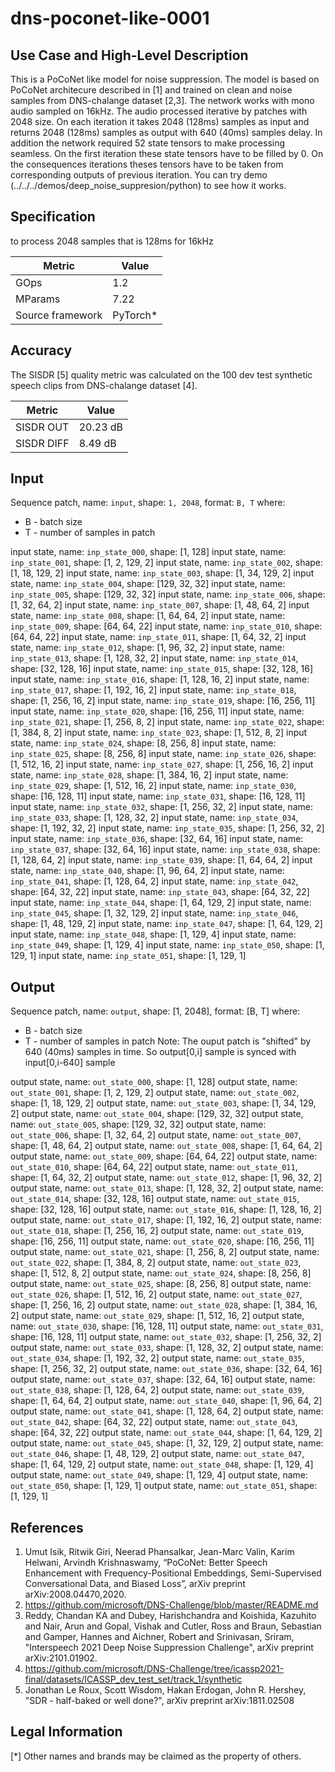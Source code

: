 # dns-poconet-like-0001

## Use Case and High-Level Description

This is a PoCoNet like model for noise suppression.
The model is based on PoCoNet architecure described in [1] and trained on clean and noise samples from DNS-chalange dataset [2,3].
The network works with mono audio sampled on 16kHz.
The audio processed iterative by patches with 2048 size.
On each iteration it takes 2048 (128ms) samples as input and returns 2048 (128ms) samples as output with 640 (40ms) samples delay.
In addition the network required 52 state tensors to make processing seamless.
On the first iteration these state tensors have to be filled by 0.
On the consequences iterations theses tensors have to be taken from corresponding outputs of previous iteration.
You can try demo (../../../demos/deep_noise_suppresion/python) to see how it works.

## Specification

to process 2048 samples that is 128ms for 16kHz

| Metric            | Value                 |
|-------------------|-----------------------|
| GOps              | 1.2                   |
| MParams           | 7.22                  |
| Source framework  | PyTorch\*             |



## Accuracy

The SISDR [5] quality metric was calculated on the 100 dev test synthetic speech clips from DNS-chalange dataset [4].


| Metric                    | Value         |
|---------------------------|---------------|
| SISDR OUT                 |    20.23   dB |
| SISDR DIFF                |     8.49   dB |


## Input

Sequence patch, name: `input`, shape: `1, 2048`, format: `B, T`
where:
   - B - batch size
   - T - number of samples in patch

input state, name: `inp_state_000`, shape: [1, 128]
input state, name: `inp_state_001`, shape: [1, 2, 129, 2]
input state, name: `inp_state_002`, shape: [1, 18, 129, 2]
input state, name: `inp_state_003`, shape: [1, 34, 129, 2]
input state, name: `inp_state_004`, shape: [129, 32, 32]
input state, name: `inp_state_005`, shape: [129, 32, 32]
input state, name: `inp_state_006`, shape: [1, 32, 64, 2]
input state, name: `inp_state_007`, shape: [1, 48, 64, 2]
input state, name: `inp_state_008`, shape: [1, 64, 64, 2]
input state, name: `inp_state_009`, shape: [64, 64, 22]
input state, name: `inp_state_010`, shape: [64, 64, 22]
input state, name: `inp_state_011`, shape: [1, 64, 32, 2]
input state, name: `inp_state_012`, shape: [1, 96, 32, 2]
input state, name: `inp_state_013`, shape: [1, 128, 32, 2]
input state, name: `inp_state_014`, shape: [32, 128, 16]
input state, name: `inp_state_015`, shape: [32, 128, 16]
input state, name: `inp_state_016`, shape: [1, 128, 16, 2]
input state, name: `inp_state_017`, shape: [1, 192, 16, 2]
input state, name: `inp_state_018`, shape: [1, 256, 16, 2]
input state, name: `inp_state_019`, shape: [16, 256, 11]
input state, name: `inp_state_020`, shape: [16, 256, 11]
input state, name: `inp_state_021`, shape: [1, 256, 8, 2]
input state, name: `inp_state_022`, shape: [1, 384, 8, 2]
input state, name: `inp_state_023`, shape: [1, 512, 8, 2]
input state, name: `inp_state_024`, shape: [8, 256, 8]
input state, name: `inp_state_025`, shape: [8, 256, 8]
input state, name: `inp_state_026`, shape: [1, 512, 16, 2]
input state, name: `inp_state_027`, shape: [1, 256, 16, 2]
input state, name: `inp_state_028`, shape: [1, 384, 16, 2]
input state, name: `inp_state_029`, shape: [1, 512, 16, 2]
input state, name: `inp_state_030`, shape: [16, 128, 11]
input state, name: `inp_state_031`, shape: [16, 128, 11]
input state, name: `inp_state_032`, shape: [1, 256, 32, 2]
input state, name: `inp_state_033`, shape: [1, 128, 32, 2]
input state, name: `inp_state_034`, shape: [1, 192, 32, 2]
input state, name: `inp_state_035`, shape: [1, 256, 32, 2]
input state, name: `inp_state_036`, shape: [32, 64, 16]
input state, name: `inp_state_037`, shape: [32, 64, 16]
input state, name: `inp_state_038`, shape: [1, 128, 64, 2]
input state, name: `inp_state_039`, shape: [1, 64, 64, 2]
input state, name: `inp_state_040`, shape: [1, 96, 64, 2]
input state, name: `inp_state_041`, shape: [1, 128, 64, 2]
input state, name: `inp_state_042`, shape: [64, 32, 22]
input state, name: `inp_state_043`, shape: [64, 32, 22]
input state, name: `inp_state_044`, shape: [1, 64, 129, 2]
input state, name: `inp_state_045`, shape: [1, 32, 129, 2]
input state, name: `inp_state_046`, shape: [1, 48, 129, 2]
input state, name: `inp_state_047`, shape: [1, 64, 129, 2]
input state, name: `inp_state_048`, shape: [1, 129, 4]
input state, name: `inp_state_049`, shape: [1, 129, 4]
input state, name: `inp_state_050`, shape: [1, 129, 1]
input state, name: `inp_state_051`, shape: [1, 129, 1]

## Output

Sequence patch, name: `output`, shape: [1, 2048], format: [B, T]
where:
   - B - batch size
   - T - number of samples in patch
Note: The ouput patch is "shifted" by 640 (40ms) samples in time. So output[0,i] sample is synced with input[0,i-640] sample

output state, name: `out_state_000`, shape: [1, 128]
output state, name: `out_state_001`, shape: [1, 2, 129, 2]
output state, name: `out_state_002`, shape: [1, 18, 129, 2]
output state, name: `out_state_003`, shape: [1, 34, 129, 2]
output state, name: `out_state_004`, shape: [129, 32, 32]
output state, name: `out_state_005`, shape: [129, 32, 32]
output state, name: `out_state_006`, shape: [1, 32, 64, 2]
output state, name: `out_state_007`, shape: [1, 48, 64, 2]
output state, name: `out_state_008`, shape: [1, 64, 64, 2]
output state, name: `out_state_009`, shape: [64, 64, 22]
output state, name: `out_state_010`, shape: [64, 64, 22]
output state, name: `out_state_011`, shape: [1, 64, 32, 2]
output state, name: `out_state_012`, shape: [1, 96, 32, 2]
output state, name: `out_state_013`, shape: [1, 128, 32, 2]
output state, name: `out_state_014`, shape: [32, 128, 16]
output state, name: `out_state_015`, shape: [32, 128, 16]
output state, name: `out_state_016`, shape: [1, 128, 16, 2]
output state, name: `out_state_017`, shape: [1, 192, 16, 2]
output state, name: `out_state_018`, shape: [1, 256, 16, 2]
output state, name: `out_state_019`, shape: [16, 256, 11]
output state, name: `out_state_020`, shape: [16, 256, 11]
output state, name: `out_state_021`, shape: [1, 256, 8, 2]
output state, name: `out_state_022`, shape: [1, 384, 8, 2]
output state, name: `out_state_023`, shape: [1, 512, 8, 2]
output state, name: `out_state_024`, shape: [8, 256, 8]
output state, name: `out_state_025`, shape: [8, 256, 8]
output state, name: `out_state_026`, shape: [1, 512, 16, 2]
output state, name: `out_state_027`, shape: [1, 256, 16, 2]
output state, name: `out_state_028`, shape: [1, 384, 16, 2]
output state, name: `out_state_029`, shape: [1, 512, 16, 2]
output state, name: `out_state_030`, shape: [16, 128, 11]
output state, name: `out_state_031`, shape: [16, 128, 11]
output state, name: `out_state_032`, shape: [1, 256, 32, 2]
output state, name: `out_state_033`, shape: [1, 128, 32, 2]
output state, name: `out_state_034`, shape: [1, 192, 32, 2]
output state, name: `out_state_035`, shape: [1, 256, 32, 2]
output state, name: `out_state_036`, shape: [32, 64, 16]
output state, name: `out_state_037`, shape: [32, 64, 16]
output state, name: `out_state_038`, shape: [1, 128, 64, 2]
output state, name: `out_state_039`, shape: [1, 64, 64, 2]
output state, name: `out_state_040`, shape: [1, 96, 64, 2]
output state, name: `out_state_041`, shape: [1, 128, 64, 2]
output state, name: `out_state_042`, shape: [64, 32, 22]
output state, name: `out_state_043`, shape: [64, 32, 22]
output state, name: `out_state_044`, shape: [1, 64, 129, 2]
output state, name: `out_state_045`, shape: [1, 32, 129, 2]
output state, name: `out_state_046`, shape: [1, 48, 129, 2]
output state, name: `out_state_047`, shape: [1, 64, 129, 2]
output state, name: `out_state_048`, shape: [1, 129, 4]
output state, name: `out_state_049`, shape: [1, 129, 4]
output state, name: `out_state_050`, shape: [1, 129, 1]
output state, name: `out_state_051`, shape: [1, 129, 1]

## References
1. Umut Isik, Ritwik Giri, Neerad Phansalkar, Jean-Marc Valin, Karim Helwani, Arvindh Krishnaswamy, “PoCoNet: Better Speech Enhancement with Frequency-Positional Embeddings, Semi-Supervised Conversational Data, and Biased Loss”, arXiv preprint arXiv:2008.04470,2020.
2. https://github.com/microsoft/DNS-Challenge/blob/master/README.md
3. Reddy, Chandan KA and Dubey, Harishchandra and Koishida, Kazuhito and Nair, Arun and Gopal, Vishak and Cutler, Ross and Braun, Sebastian and Gamper, Hannes and Aichner, Robert and Srinivasan, Sriram, "Interspeech 2021 Deep Noise Suppression Challenge", arXiv preprint arXiv:2101.01902.
4. https://github.com/microsoft/DNS-Challenge/tree/icassp2021-final/datasets/ICASSP_dev_test_set/track_1/synthetic
5. Jonathan Le Roux, Scott Wisdom, Hakan Erdogan, John R. Hershey, "SDR - half-baked or well done?", arXiv preprint arXiv:1811.02508

## Legal Information
[*] Other names and brands may be claimed as the property of others.
